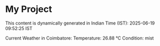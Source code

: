 # My Project

This content is dynamically generated in Indian Time (IST): 2025-06-19 09:52:25 IST


Current Weather in Coimbatore:
Temperature: 26.88 °C
Condition: mist
